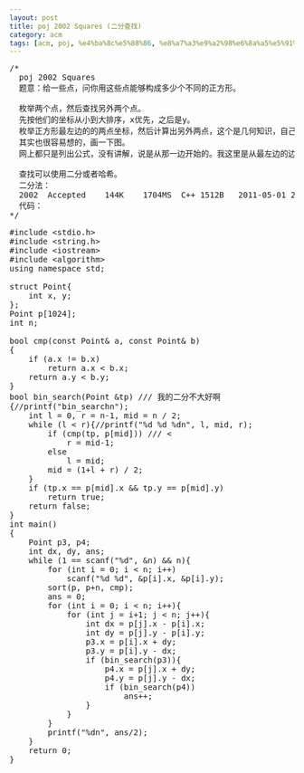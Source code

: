 ```yaml
---
layout: post
title: poj 2002 Squares (二分查找)
category: acm
tags: [acm, poj, %e4%ba%8c%e5%88%86, %e8%a7%a3%e9%a2%98%e6%8a%a5%e5%91%8a]
---
```


<pre>/*
  poj 2002 Squares
  题意：给一些点，问你用这些点能够构成多少个不同的正方形。
  
  枚举两个点，然后查找另外两个点。
  先按他们的坐标从小到大排序，x优先，之后是y。
  枚举正方形最左边的的两点坐标，然后计算出另外两点，这个是几何知识，自己想一下吧。
  其实也很容易想的，画一下图。
  网上都只是列出公式，没有讲解，说是从那一边开始的。我这里是从最左边的边找另外两点。
  
  查找可以使用二分或者哈希。
  二分法：
  2002	Accepted	144K	1704MS	C++	1512B	2011-05-01 23:45:51
  代码：
*/</pre>
<!--more-->
<pre>
#include &lt;stdio.h&gt;
#include &lt;string.h&gt;
#include &lt;iostream&gt;
#include &lt;algorithm&gt;
using namespace std;

struct Point{
    int x, y;
};
Point p[1024];
int n;

bool cmp(const Point&amp; a, const Point&amp; b)
{
    if (a.x != b.x)
        return a.x &lt; b.x;
    return a.y &lt; b.y;
}
bool bin_search(Point &amp;tp) /// 我的二分不大好啊
{//printf("bin_searchn");
    int l = 0, r = n-1, mid = n / 2;
    while (l &lt; r){//printf("%d %d %dn", l, mid, r);
        if (cmp(tp, p[mid])) /// &lt;
            r = mid-1;
        else
            l = mid;
        mid = (1+l + r) / 2;
    }
    if (tp.x == p[mid].x &amp;&amp; tp.y == p[mid].y)
        return true;
    return false;
}
int main()
{
    Point p3, p4;                
    int dx, dy, ans;
    while (1 == scanf("%d", &amp;n) &amp;&amp; n){
        for (int i = 0; i &lt; n; i++)
            scanf("%d %d", &amp;p[i].x, &amp;p[i].y);
        sort(p, p+n, cmp);
        ans = 0;
        for (int i = 0; i &lt; n; i++){
            for (int j = i+1; j &lt; n; j++){
                int dx = p[j].x - p[i].x;
                int dy = p[j].y - p[i].y;
                p3.x = p[i].x + dy;
                p3.y = p[i].y - dx;
                if (bin_search(p3)){
                    p4.x = p[j].x + dy;
                    p4.y = p[j].y - dx;
                    if (bin_search(p4))
                        ans++;               
                }
            }
        }
        printf("%dn", ans/2);
    }
    return 0;
}</pre>
